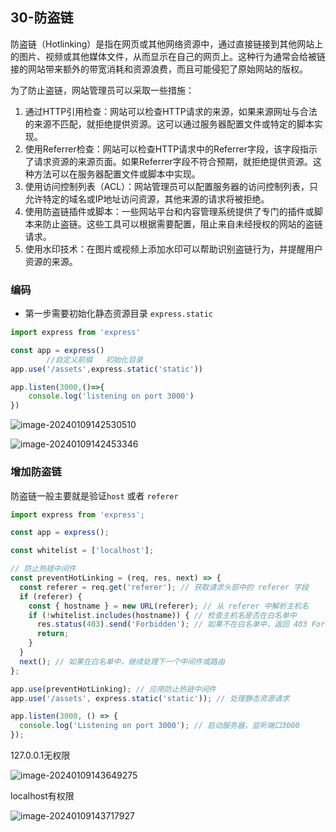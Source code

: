 ## 30-防盗链

防盗链（Hotlinking）是指在网页或其他网络资源中，通过直接链接到其他网站上的图片、视频或其他媒体文件，从而显示在自己的网页上。这种行为通常会给被链接的网站带来额外的带宽消耗和资源浪费，而且可能侵犯了原始网站的版权。

为了防止盗链，网站管理员可以采取一些措施：

1. 通过HTTP引用检查：网站可以检查HTTP请求的来源，如果来源网址与合法的来源不匹配，就拒绝提供资源。这可以通过服务器配置文件或特定的脚本实现。
2. 使用Referrer检查：网站可以检查HTTP请求中的Referrer字段，该字段指示了请求资源的来源页面。如果Referrer字段不符合预期，就拒绝提供资源。这种方法可以在服务器配置文件或脚本中实现。
3. 使用访问控制列表（ACL）：网站管理员可以配置服务器的访问控制列表，只允许特定的域名或IP地址访问资源，其他来源的请求将被拒绝。
4. 使用防盗链插件或脚本：一些网站平台和内容管理系统提供了专门的插件或脚本来防止盗链。这些工具可以根据需要配置，阻止来自未经授权的网站的盗链请求。
5. 使用水印技术：在图片或视频上添加水印可以帮助识别盗链行为，并提醒用户资源的来源。

### 编码

+ 第一步需要初始化静态资源目录 `express.static`

```js
import express from 'express'

const app = express()
        //自定义前缀   初始化目录
app.use('/assets',express.static('static'))

app.listen(3000,()=>{
    console.log('listening on port 3000')
})
```

![image-20240109142530510](https://chen-1320883525.cos.ap-chengdu.myqcloud.com/img/image-20240109142530510.png)

![image-20240109142453346](https://chen-1320883525.cos.ap-chengdu.myqcloud.com/img/image-20240109142453346.png)

### 增加防盗链

防盗链一般主要就是验证`host` 或者 `referer`

```js
import express from 'express';

const app = express();

const whitelist = ['localhost'];

// 防止热链中间件
const preventHotLinking = (req, res, next) => {
  const referer = req.get('referer'); // 获取请求头部中的 referer 字段
  if (referer) {
    const { hostname } = new URL(referer); // 从 referer 中解析主机名
    if (!whitelist.includes(hostname)) { // 检查主机名是否在白名单中
      res.status(403).send('Forbidden'); // 如果不在白名单中，返回 403 Forbidden
      return;
    }
  }
  next(); // 如果在白名单中，继续处理下一个中间件或路由
};

app.use(preventHotLinking); // 应用防止热链中间件
app.use('/assets', express.static('static')); // 处理静态资源请求

app.listen(3000, () => {
  console.log('Listening on port 3000'); // 启动服务器，监听端口3000
});
```

127.0.0.1无权限

![image-20240109143649275](https://chen-1320883525.cos.ap-chengdu.myqcloud.com/img/image-20240109143649275.png)

localhost有权限

![image-20240109143717927](https://chen-1320883525.cos.ap-chengdu.myqcloud.com/img/image-20240109143717927.png)